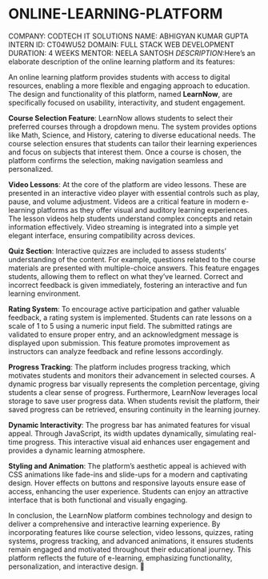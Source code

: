 # ONLINE-LEARNING-PLATFORM
COMPANY: CODTECH IT SOLUTIONS 
NAME: ABHIGYAN KUMAR GUPTA
INTERN ID: CT04WU52
DOMAIN: FULL STACK WEB DEVELOPMENT
DURATION: 4 WEEKS 
MENTOR: NEELA SANTOSH
*DESCRIPTION*:Here’s an elaborate description of the online learning platform and its features:

An online learning platform provides students with access to digital resources, enabling a more flexible and engaging approach to education. The design and functionality of this platform, named **LearnNow**, are specifically focused on usability, interactivity, and student engagement.

**Course Selection Feature**: 
LearnNow allows students to select their preferred courses through a dropdown menu. The system provides options like Math, Science, and History, catering to diverse educational needs. The course selection ensures that students can tailor their learning experiences and focus on subjects that interest them. Once a course is chosen, the platform confirms the selection, making navigation seamless and personalized.

**Video Lessons**: 
At the core of the platform are video lessons. These are presented in an interactive video player with essential controls such as play, pause, and volume adjustment. Videos are a critical feature in modern e-learning platforms as they offer visual and auditory learning experiences. The lesson videos help students understand complex concepts and retain information effectively. Video streaming is integrated into a simple yet elegant interface, ensuring compatibility across devices.

**Quiz Section**: 
Interactive quizzes are included to assess students’ understanding of the content. For example, questions related to the course materials are presented with multiple-choice answers. This feature engages students, allowing them to reflect on what they’ve learned. Correct and incorrect feedback is given immediately, fostering an interactive and fun learning environment.

**Rating System**: 
To encourage active participation and gather valuable feedback, a rating system is implemented. Students can rate lessons on a scale of 1 to 5 using a numeric input field. The submitted ratings are validated to ensure proper entry, and an acknowledgment message is displayed upon submission. This feature promotes improvement as instructors can analyze feedback and refine lessons accordingly.

**Progress Tracking**: 
The platform includes progress tracking, which motivates students and monitors their advancement in selected courses. A dynamic progress bar visually represents the completion percentage, giving students a clear sense of progress. Furthermore, LearnNow leverages local storage to save user progress data. When students revisit the platform, their saved progress can be retrieved, ensuring continuity in the learning journey.

**Dynamic Interactivity**: 
The progress bar has animated features for visual appeal. Through JavaScript, its width updates dynamically, simulating real-time progress. This interactive visual aid enhances user engagement and provides a dynamic learning atmosphere.

**Styling and Animation**: 
The platform’s aesthetic appeal is achieved with CSS animations like fade-ins and slide-ups for a modern and captivating design. Hover effects on buttons and responsive layouts ensure ease of access, enhancing the user experience. Students can enjoy an attractive interface that is both functional and visually engaging.

In conclusion, the LearnNow platform combines technology and design to deliver a comprehensive and interactive learning experience. By incorporating features like course selection, video lessons, quizzes, rating systems, progress tracking, and advanced animations, it ensures students remain engaged and motivated throughout their educational journey. This platform reflects the future of e-learning, emphasizing functionality, personalization, and interactive design. 🚀
